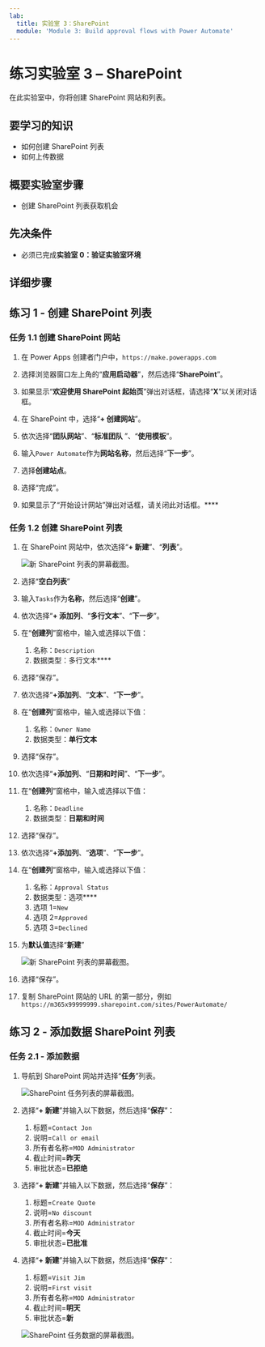 ```yaml
---
lab:
  title: 实验室 3：SharePoint
  module: 'Module 3: Build approval flows with Power Automate'
---
```


# 练习实验室 3 – SharePoint

在此实验室中，你将创建 SharePoint 网站和列表。

## 要学习的知识

- 如何创建 SharePoint 列表
- 如何上传数据

## 概要实验室步骤

- 创建 SharePoint 列表获取机会
  
## 先决条件

- 必须已完成**实验室 0：验证实验室环境**

## 详细步骤

## 练习 1 - 创建 SharePoint 列表

### 任务 1.1 创建 SharePoint 网站

1. 在 Power Apps 创建者门户中，`https://make.powerapps.com`

1. 选择浏览器窗口左上角的“**应用启动器**”，然后选择“**SharePoint**”。

1. 如果显示“**欢迎使用 SharePoint 起始页**”弹出对话框，请选择“**X**”以关闭对话框。

1. 在 SharePoint 中，选择“**+ 创建网站**”。

1. 依次选择“**团队网站**”、“**标准团队** ”、“**使用模板**”。

1. 输入`Power Automate`作为**网站名称**，然后选择“**下一步**”。

1. 选择**创建站点**。

1. 选择“完成”。

1. 如果显示了“开始设计网站”弹出对话框，请关闭此对话框。****

### 任务 1.2 创建 SharePoint 列表

1. 在 SharePoint 网站中，依次选择“**+ 新建**”、“**列表**”。

    ![新 SharePoint 列表的屏幕截图。](../media/new-sharepoint-list.png)

1. 选择“**空白列表**”

1. 输入`Tasks`作为**名称**，然后选择“**创建**”。

1. 依次选择“**+ 添加列**、“**多行文本**”、“**下一步**”。

1. 在“**创建列**”窗格中，输入或选择以下值：

   1. 名称：`Description`
   1. 数据类型：多行文本****

1. 选择“保存”。

1. 依次选择“**+添加列**、“**文本**”、“**下一步**”。

1. 在“**创建列**”窗格中，输入或选择以下值：

   1. 名称：`Owner Name`
   1. 数据类型：**单行文本**

1. 选择“保存”。

1. 依次选择“**+添加列**、“**日期和时间**”、“**下一步**”。

1. 在“**创建列**”窗格中，输入或选择以下值：

   1. 名称：`Deadline`
   1. 数据类型：**日期和时间**

1. 选择“保存”。

1. 依次选择“**+添加列**、“**选项**”、“**下一步**”。

1. 在“**创建列**”窗格中，输入或选择以下值：

   1. 名称：`Approval Status`
   1. 数据类型：选项****
   1. 选项 1=`New`
   1. 选项 2=`Approved`
   1. 选项 3=`Declined`

1. 为**默认值**选择“**新建**”

    ![新 SharePoint 列表的屏幕截图。](../media/add-choice-column.png)

1. 选择“保存”。

1. 复制 SharePoint 网站的 URL 的第一部分，例如`https://m365x99999999.sharepoint.com/sites/PowerAutomate/`


## 练习 2 - 添加数据 SharePoint 列表

### 任务 2.1 - 添加数据

1. 导航到 SharePoint 网站并选择“**任务**”列表。

    ![SharePoint 任务列表的屏幕截图。](../media/tasks-sharepoint-list.png)

1. 选择“**+ 新建**”并输入以下数据，然后选择“**保存**”：

   1. 标题=`Contact Jon`
   1. 说明=`Call or email`
   1. 所有者名称=`MOD Administrator`
   1. 截止时间=**昨天**
   1. 审批状态=**已拒绝**

1. 选择“**+ 新建**”并输入以下数据，然后选择“**保存**”：

   1. 标题=`Create Quote`
   1. 说明=`No discount`
   1. 所有者名称=`MOD Administrator`
   1. 截止时间=**今天**
   1. 审批状态=**已批准**

1. 选择“**+ 新建**”并输入以下数据，然后选择“**保存**”：

   1. 标题=`Visit Jim`
   1. 说明=`First visit`
   1. 所有者名称=`MOD Administrator`
   1. 截止时间=**明天**
   1. 审批状态=**新**

    ![SharePoint 任务数据的屏幕截图。](../media/tasks-data.png)

